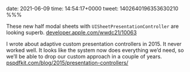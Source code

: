 date: 2021-06-09
time: 14:54:17+0000
tweet: 1402640196353630210
%%%

These new half modal sheets with `UISheetPresentationController` are looking superb. [developer.apple.com/wwdc21/10063](https://developer.apple.com/wwdc21/10063)

I wrote about adaptive custom presentation controllers in 2015. It never worked well. It looks like the system now does everything we’d need, so we’ll be able to drop our custom approach in a couple of years. [pspdfkit.com/blog/2015/presentation-controllers/](https://pspdfkit.com/blog/2015/presentation-controllers/)
